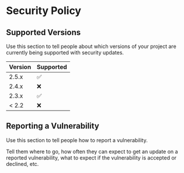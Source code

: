 # Security Policy

## Supported Versions

Use this section to tell people about which versions of your project are
currently being supported with security updates.

| Version | Supported          |
| ------- | ------------------ |
| 2.5.x   | :white_check_mark: |
| 2.4.x   | :x:                |
| 2.3.x   | :white_check_mark: |
| < 2.2   | :x:                |

## Reporting a Vulnerability

Use this section to tell people how to report a vulnerability.

Tell them where to go, how often they can expect to get an update on a
reported vulnerability, what to expect if the vulnerability is accepted or
declined, etc.
